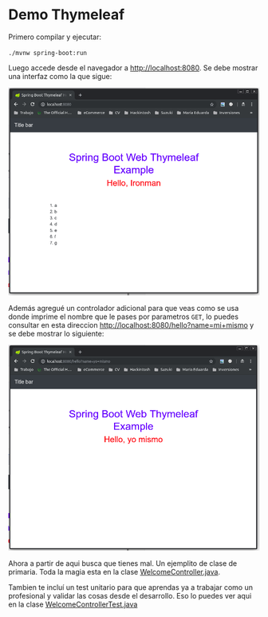 # Demo Thymeleaf

Primero compilar y ejecutar:

`./mvnw spring-boot:run`

Luego accede desde el navegador a [http://localhost:8080](). Se debe mostrar una interfaz como la que sigue:

![Home page](home.png)

Además agregué un controlador adicional para que veas como se usa donde imprime el nombre que le pases por parametros `GET`, lo puedes consultar en esta direccion [http://localhost:8080/hello?name=mi+mismo]() y se debe mostrar lo siguiente: 

![Usando parametros](using_name.png)

Ahora a partir de aqui busca que tienes mal. Un ejemplito de clase de primaria. Toda la magia esta en la clase [WelcomeController.java](src/main/java/com/example/demo/ctrl/WelcomeController.java). 

Tambien te incluí un test unitario para que aprendas ya a trabajar como un profesional y validar las cosas desde el desarrollo. Eso lo puedes ver aqui en la clase [WelcomeControllerTest.java](src/main/test/com/example/demo/ctrl/WelcomeControllerTest.java)